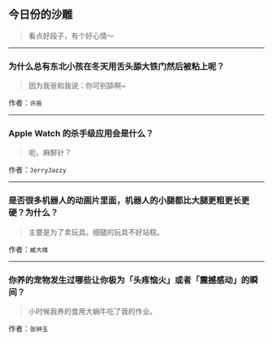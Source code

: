 ## 今日份的沙雕

> 看点好段子，有个好心情～


 
---

### 为什么总有东北小孩在冬天用舌头舔大铁门然后被粘上呢？

> 因为我爸和我说：你可别舔啊~


作者：`许辰`

---

### Apple Watch 的杀手级应用会是什么？

> 呃，麻醉针？


作者：`JerryJazzy`

---

### 是否很多机器人的动画片里面，机器人的小腿都比大腿更粗更长更硬？为什么？

> 主要是为了卖玩具。细腿的玩具不好站稳。


作者：`臧大维`

---

### 你养的宠物发生过哪些让你极为「头疼恼火」或者「震撼感动」的瞬间？

> 小时候我养的食用大蜗牛吃了我的作业。


作者：`张钟玉`